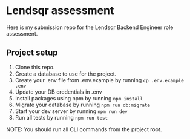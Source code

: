 # Lendsqr assessment

Here is my submission repo for the Lendsqr Backend Engineer role assessment.

## Project setup

1. Clone this repo.
2. Create a database to use for the project.
3. Create your .env file from .env.example by running ``cp .env.example .env``
4. Update your DB credentials in .env
5. Install packages using npm by running ``npm install``
6. Migrate your database by running ``npm run db:migrate``
7. Start your dev server by running ``npm run dev``
8. Run all tests by running ``npm run test``

NOTE: You should run all CLI commands from the project root.
